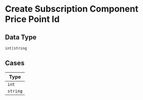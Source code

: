 
# Create Subscription Component Price Point Id

## Data Type

`int|string`

## Cases

| Type |
|  --- |
| `int` |
| `string` |

